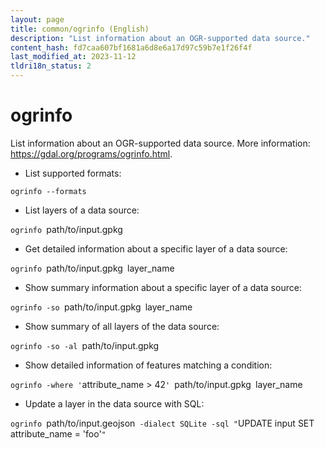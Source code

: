 ```yaml
---
layout: page
title: common/ogrinfo (English)
description: "List information about an OGR-supported data source."
content_hash: fd7caa607bf1681a6d8e6a17d97c59b7e1f26f4f
last_modified_at: 2023-11-12
tldri18n_status: 2
---
```

# ogrinfo

List information about an OGR-supported data source.
More information: <https://gdal.org/programs/ogrinfo.html>.

- List supported formats:

`ogrinfo --formats`

- List layers of a data source:

`ogrinfo `<span class="tldr-var badge badge-pill bg-dark-lm bg-white-dm text-white-lm text-dark-dm font-weight-bold">path/to/input.gpkg</span>

- Get detailed information about a specific layer of a data source:

`ogrinfo `<span class="tldr-var badge badge-pill bg-dark-lm bg-white-dm text-white-lm text-dark-dm font-weight-bold">path/to/input.gpkg</span>` `<span class="tldr-var badge badge-pill bg-dark-lm bg-white-dm text-white-lm text-dark-dm font-weight-bold">layer_name</span>

- Show summary information about a specific layer of a data source:

`ogrinfo -so `<span class="tldr-var badge badge-pill bg-dark-lm bg-white-dm text-white-lm text-dark-dm font-weight-bold">path/to/input.gpkg</span>` `<span class="tldr-var badge badge-pill bg-dark-lm bg-white-dm text-white-lm text-dark-dm font-weight-bold">layer_name</span>

- Show summary of all layers of the data source:

`ogrinfo -so -al `<span class="tldr-var badge badge-pill bg-dark-lm bg-white-dm text-white-lm text-dark-dm font-weight-bold">path/to/input.gpkg</span>

- Show detailed information of features matching a condition:

`ogrinfo -where '`<span class="tldr-var badge badge-pill bg-dark-lm bg-white-dm text-white-lm text-dark-dm font-weight-bold">attribute_name > 42</span>`' `<span class="tldr-var badge badge-pill bg-dark-lm bg-white-dm text-white-lm text-dark-dm font-weight-bold">path/to/input.gpkg</span>` `<span class="tldr-var badge badge-pill bg-dark-lm bg-white-dm text-white-lm text-dark-dm font-weight-bold">layer_name</span>

- Update a layer in the data source with SQL:

`ogrinfo `<span class="tldr-var badge badge-pill bg-dark-lm bg-white-dm text-white-lm text-dark-dm font-weight-bold">path/to/input.geojson</span>` -dialect SQLite -sql "`<span class="tldr-var badge badge-pill bg-dark-lm bg-white-dm text-white-lm text-dark-dm font-weight-bold">UPDATE input SET attribute_name = 'foo'</span>`"`
